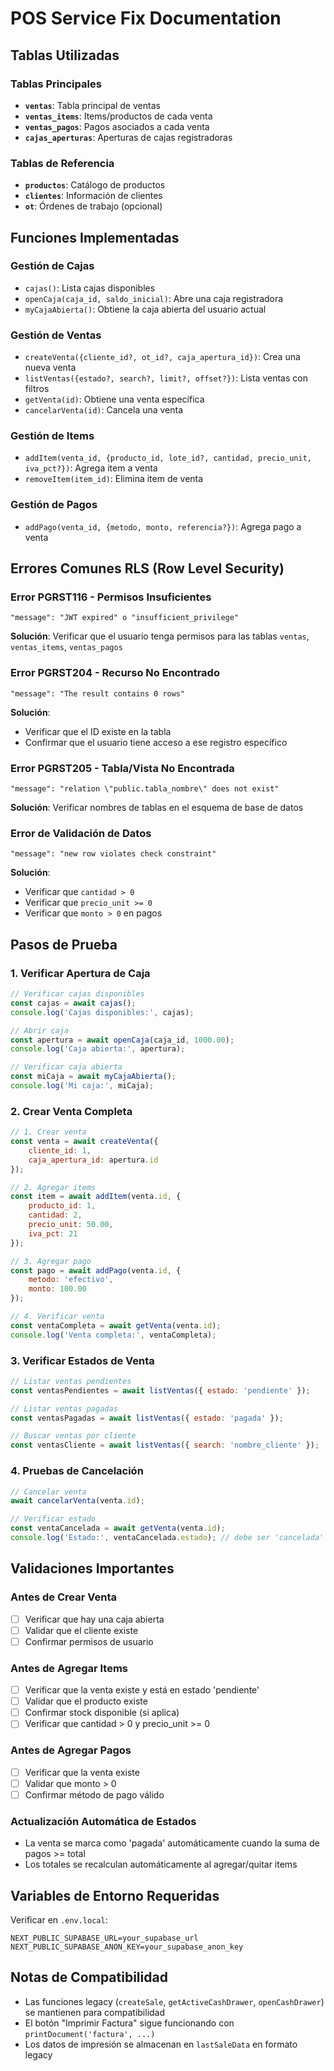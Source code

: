 # POS Service Fix Documentation

## Tablas Utilizadas

### Tablas Principales
- **`ventas`**: Tabla principal de ventas
- **`ventas_items`**: Items/productos de cada venta
- **`ventas_pagos`**: Pagos asociados a cada venta
- **`cajas_aperturas`**: Aperturas de cajas registradoras

### Tablas de Referencia
- **`productos`**: Catálogo de productos
- **`clientes`**: Información de clientes
- **`ot`**: Órdenes de trabajo (opcional)

## Funciones Implementadas

### Gestión de Cajas
- `cajas()`: Lista cajas disponibles
- `openCaja(caja_id, saldo_inicial)`: Abre una caja registradora
- `myCajaAbierta()`: Obtiene la caja abierta del usuario actual

### Gestión de Ventas
- `createVenta({cliente_id?, ot_id?, caja_apertura_id})`: Crea una nueva venta
- `listVentas({estado?, search?, limit?, offset?})`: Lista ventas con filtros
- `getVenta(id)`: Obtiene una venta específica
- `cancelarVenta(id)`: Cancela una venta

### Gestión de Items
- `addItem(venta_id, {producto_id, lote_id?, cantidad, precio_unit, iva_pct?})`: Agrega item a venta
- `removeItem(item_id)`: Elimina item de venta

### Gestión de Pagos
- `addPago(venta_id, {metodo, monto, referencia?})`: Agrega pago a venta

## Errores Comunes RLS (Row Level Security)

### Error PGRST116 - Permisos Insuficientes
```
"message": "JWT expired" o "insufficient_privilege"
```
**Solución**: Verificar que el usuario tenga permisos para las tablas `ventas`, `ventas_items`, `ventas_pagos`

### Error PGRST204 - Recurso No Encontrado
```
"message": "The result contains 0 rows"
```
**Solución**: 
- Verificar que el ID existe en la tabla
- Confirmar que el usuario tiene acceso a ese registro específico

### Error PGRST205 - Tabla/Vista No Encontrada
```
"message": "relation \"public.tabla_nombre\" does not exist"
```
**Solución**: Verificar nombres de tablas en el esquema de base de datos

### Error de Validación de Datos
```
"message": "new row violates check constraint"
```
**Solución**: 
- Verificar que `cantidad > 0`
- Verificar que `precio_unit >= 0`
- Verificar que `monto > 0` en pagos

## Pasos de Prueba

### 1. Verificar Apertura de Caja
```javascript
// Verificar cajas disponibles
const cajas = await cajas();
console.log('Cajas disponibles:', cajas);

// Abrir caja
const apertura = await openCaja(caja_id, 1000.00);
console.log('Caja abierta:', apertura);

// Verificar caja abierta
const miCaja = await myCajaAbierta();
console.log('Mi caja:', miCaja);
```

### 2. Crear Venta Completa
```javascript
// 1. Crear venta
const venta = await createVenta({
    cliente_id: 1,
    caja_apertura_id: apertura.id
});

// 2. Agregar items
const item = await addItem(venta.id, {
    producto_id: 1,
    cantidad: 2,
    precio_unit: 50.00,
    iva_pct: 21
});

// 3. Agregar pago
const pago = await addPago(venta.id, {
    metodo: 'efectivo',
    monto: 100.00
});

// 4. Verificar venta
const ventaCompleta = await getVenta(venta.id);
console.log('Venta completa:', ventaCompleta);
```

### 3. Verificar Estados de Venta
```javascript
// Listar ventas pendientes
const ventasPendientes = await listVentas({ estado: 'pendiente' });

// Listar ventas pagadas
const ventasPagadas = await listVentas({ estado: 'pagada' });

// Buscar ventas por cliente
const ventasCliente = await listVentas({ search: 'nombre_cliente' });
```

### 4. Pruebas de Cancelación
```javascript
// Cancelar venta
await cancelarVenta(venta.id);

// Verificar estado
const ventaCancelada = await getVenta(venta.id);
console.log('Estado:', ventaCancelada.estado); // debe ser 'cancelada'
```

## Validaciones Importantes

### Antes de Crear Venta
- [ ] Verificar que hay una caja abierta
- [ ] Validar que el cliente existe
- [ ] Confirmar permisos de usuario

### Antes de Agregar Items
- [ ] Verificar que la venta existe y está en estado 'pendiente'
- [ ] Validar que el producto existe
- [ ] Confirmar stock disponible (si aplica)
- [ ] Verificar que cantidad > 0 y precio_unit >= 0

### Antes de Agregar Pagos
- [ ] Verificar que la venta existe
- [ ] Validar que monto > 0
- [ ] Confirmar método de pago válido

### Actualización Automática de Estados
- La venta se marca como 'pagada' automáticamente cuando la suma de pagos >= total
- Los totales se recalculan automáticamente al agregar/quitar items

## Variables de Entorno Requeridas

Verificar en `.env.local`:
```
NEXT_PUBLIC_SUPABASE_URL=your_supabase_url
NEXT_PUBLIC_SUPABASE_ANON_KEY=your_supabase_anon_key
```

## Notas de Compatibilidad

- Las funciones legacy (`createSale`, `getActiveCashDrawer`, `openCashDrawer`) se mantienen para compatibilidad
- El botón "Imprimir Factura" sigue funcionando con `printDocument('factura', ...)`
- Los datos de impresión se almacenan en `lastSaleData` en formato legacy